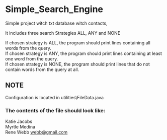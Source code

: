# Simple_Search_Engine
Simple project witch txt database witch contacts,

It includes three search Strategies ALL, ANY and NONE

If chosen strategy is ALL, the program should print lines containing all words from the query.  
If chosen strategy is ANY, the program should print lines containing at least one word from the query.  
If chosen strategy is NONE, the program should print lines that do not contain words from the query at all.  

## NOTE
Configuration is located in utilities\FileData.java


### The contents of the file should look like:

Katie Jacobs  
Myrtle Medina  
Rene Webb webb@gmail.com  
